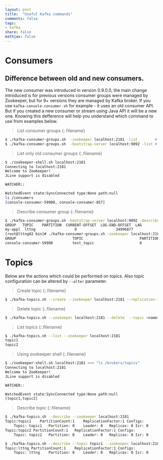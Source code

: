 ```yaml
---
layout: post
title:  "Useful Kafka commands"
comments: false
tags: 
- kafka
share: false
mathjax: false
---
```


# Consumers

## Difference between old and new consumers. 
The new consumer was introduced in version 0.9.0.0, the main change introduced is for previous versions consumer groups were managed by Zookeeper, but for 9+ versions they are managed by Kafka broker. If you use `kafka-console-consumer.sh` for example - it uses an old consumer API. But if you created a new consumer or stream using Java API it will be a new one.  Knowing this defference will help you understand which command to use from examples below.
<!--more-->
>List consumer groups
{:.filename}
```bash
$ ./kafka-consumer-groups.sh  -zookeeper localhost:2181 -list        # Old consumers
$ ./kafka-consumer-groups.sh  -bootstrap-server localhost:9092 -list # New consumers
```

>List only old consumer groups
{:.filename}
```bash
$ ./zookeeper-shell.sh localhost:2181
Connecting to localhost:2181
Welcome to ZooKeeper!
JLine support is disabled

WATCHER::

WatchedEvent state:SyncConnected type:None path:null
ls /consumers
[console-consumer-59900, console-consumer-857]
```

>Describe consumer group
{:.filename}
```bash
$ ./kafka-consumer-groups.sh -bootstrap-server localhost:9092 -describe -group my-stream-processing-application
GROUP   TOPIC    PARTITION  CURRENT-OFFSET  LOG-END-OFFSET  LAG             OWNER
my-appl  lttng                  0                  34996877                  34996877            0                 owner
[root@lttng02 bin]# ./kafka-consumer-groups.sh -zookeeper localhost:2181 -describe -group console-consumer-59900
GROUP                          TOPIC                          PARTITION  CURRENT-OFFSET  LOG-END-OFFSET  LAG             OWNER
console-consumer-59900         test_topic                     0          169542          199264          29722           none
```

# Topics

Below are the actions which could be performed on topics. Also topic configuration can be altered by `--alter` parameter. 

>Create topic
{:.filename}
```bash
$ ./kafka-topics.sh --create --zookeeper localhost:2181 --replication-factor <> --partitions <> --topic <name>
```

>Delete topic
{:.filename}
```bash
$ ./kafka-topics.sh --zookeeper localhost:2181 --delete  --topic <name>
```

>List topics
{:.filename}
```bash
$ ./kafka-topics.sh --list --zookeeper localhost:2181
topic1
topic2
```

>Using zookeeper shell
{:.filename}
```bash
$ ./zookeeper-shell.sh localhost:2181 <<< "ls /brokers/topics"
Connecting to localhost:2181
Welcome to ZooKeeper!
JLine support is disabled

WATCHER::

WatchedEvent state:SyncConnected type:None path:null
[topic1,topic2]
```


>Describe topic
{:.filename}
```bash
$ ./kafka-topics.sh --describe --zookeeper localhost:2181
Topic:topic1	PartitionCount:1	ReplicationFactor:1	Configs:
	Topic: topic1	Partition: 0	Leader: 0	Replicas: 0	Isr: 0
Topic:topic2 PartitionCount:1	ReplicationFactor:1	Configs:
	Topic: topic2	Partition: 0	Leader: 0	Replicas: 0	Isr: 0

$ ./kafka-topics.sh --describe --topic topic1 --zookeeper localhost:2181
Topic:lttng	PartitionCount:1	ReplicationFactor:1	Configs:
	Topic: lttng	Partition: 0	Leader: 0	Replicas: 0	Isr: 0
```